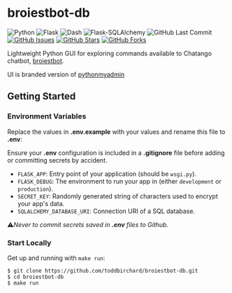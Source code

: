# broiestbot-db

![Python](https://img.shields.io/badge/Python-^3.12-blue.svg?logo=python&longCache=true&logoColor=white&colorB=5e81ac&style=flat-square&colorA=4c566a)
![Flask](https://img.shields.io/badge/Flask-2.2.5-blue.svg?longCache=true&logo=flask&style=flat-square&logoColor=white&colorB=5e81ac&colorA=4c566a)
![Dash](https://img.shields.io/badge/Dash-v^2.14.0-blue.svg?longCache=true&logo=python&longCache=true&style=flat-square&logoColor=white&colorB=5e81ac&colorA=4c566a)
![Flask-SQLAlchemy](https://img.shields.io/badge/Flask--SQLAlchemy-^3.1.1-red.svg?longCache=true&style=flat-square&logo=scala&logoColor=white&colorA=4c566a&colorB=bf616a)
![GitHub Last Commit](https://img.shields.io/github/last-commit/google/skia.svg?style=flat-square&colorA=4c566a&colorB=a3be8c)
[![GitHub Issues](https://img.shields.io/github/issues/toddbirchard/broiestbot-db.svg?style=flat-square&colorA=4c566a&colorB=ebcb8b)](https://github.com/toddbirchard/broiestbot-db/issues)
[![GitHub Stars](https://img.shields.io/github/stars/toddbirchard/broiestbot-db.svg?style=flat-square&colorA=4c566a&colorB=ebcb8b)](https://github.com/toddbirchard/broiestbot-db/stargazers)
[![GitHub Forks](https://img.shields.io/github/forks/toddbirchard/broiestbot-db.svg?style=flat-square&colorA=4c566a&colorB=ebcb8b)](https://github.com/toddbirchard/broiestbot-db/network)

Lightweight Python GUI for exploring commands available to Chatango chatbot, [broiestbot](https://github.com/toddbirchard/broiestbot).

UI is branded version of [pythonmyadmin](https://github.com/toddbirchard/pythonmyadmin)

## Getting Started

### Environment Variables

Replace the values in **.env.example** with your values and rename this file to **.env**:

Ensure your **.env** configuration is included in a **.gitignore** file before adding or committing secrets by accident.

* `FLASK_APP`: Entry point of your application (should be `wsgi.py`).
* `FLASK_DEBUG`: The environment to run your app in (either `development` or `production`).
* `SECRET_KEY`: Randomly generated string of characters used to encrypt your app's data.
* `SQLALCHEMY_DATABASE_URI`: Connection URI of a SQL database.

⚠️*Never to commit secrets saved in **.env** files to Github.*

### Start Locally

Get up and running with `make run`:

```shell
$ git clone https://github.com/toddbirchard/broiestbot-db.git
$ cd broiestbot-db
$ make run
```
